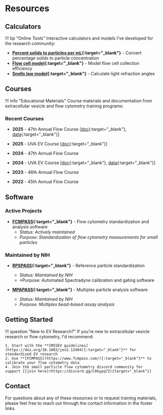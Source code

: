 # Resources

## Calculators

!!! tip "Online Tools"
    Interactive calculators and models I've developed for the research community:

* **[Percent solids to particles per mL](https://joadwe.github.io/percent-solids-calculator/){:target="_blank"}** - Convert percentage solids to particle concentration
* **[Flow cell model](https://joadwe.github.io/flow-cell-collection/){:target="_blank"}** - Model flow cell collection efficiency
* **[Snells law model](https://joadwe.github.io/snells-law/){:target="_blank"}** - Calculate light refraction angles

## Courses

!!! info "Educational Materials"
    Course materials and documentation from extracellular vesicle and flow cytometry training programs:

### Recent Courses
* **2025** - 47th Annual Flow Course [[doc](https://docs.google.com/document/d/1oECh1BSzNmgDyKnuRYf1zfKGsGyXFUZDIdj-mz_Jki0/edit?usp=sharing){:target="_blank"}, [data](https://genboree.org/nano-ui/ld/datasets?filter=Manuscript.entContent.title%3A45th+Annual+Flow+Cytometry+Course){:target="_blank"}]

* **2025** - UVA EV Course [[doc](https://docs.google.com/document/d/1icJHnD8D_Jv-qTAkWWW8ZKmLRY6IImHdHrR-8KlDAmg/edit?usp=sharing){:target="_blank"}]

* **2024** - 47th Annual Flow Course

* **2024** - UVA EV Course [[doc](https://docs.google.com/document/d/1a4GiQtg9ZgO6ZheeBDusGWRb8O9mXSLSBL6lpyJwZ68/edit?usp=sharing){:target="_blank"}, [data](https://doi.org/10.6084/m9.figshare.25466308){:target="_blank"}]

* **2023** - 46th Annual Flow Course

* **2022** - 45th Annual Flow Course

## Software

### Active Projects

* **[FCMPASS](https://www.fcmpass.com/){:target="_blank"}** - Flow cytometry standardization and analysis software
    - *Status: Actively maintained*
    - *Purpose: Standardization of flow cytometry measurements for small particles*

### Maintained by NIH

* **[RPSPASS](https://github.com/nci-tns/RPSPASS){:target="_blank"}** - Reference particle standardization
    - *Status: Maintained by NIH*
    - *Purpose: Automated Spectradyne calibration and gating software

* **[MPAPASS](https://github.com/nci-tns/MPAPASS){:target="_blank"}** - Multiplex particle analysis software
    - *Status: Maintained by NIH*
    - *Purpose: Multiplex bead-based assay analysis*

## Getting Started

!!! question "New to EV Research?"
    If you're new to extracellular vesicle research or flow cytometry, I'd recommend:
    
    1. Start with the **[MISEV guidelines](https://doi.org/10.1002/jev2.12404){:target="_blank"}** for standardized EV research
    2. Use **[FCMPASS](https://www.fcmpass.com/){:target="_blank"}** to calibrate your flow cytometry data
    4. Join the small particle flow cytometry discord community for support [[join here](https://discord.gg/C8kypq7Z){target="_blank"}]

## Contact

For questions about any of these resources or to request training materials, please feel free to reach out through the contact information in the footer links.
